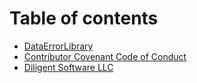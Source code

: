 # Table of contents

* [DataErrorLibrary](README.md)
* [Contributor Covenant Code of Conduct](code_of_conduct.md)
* [Diligent Software LLC](https://www.diligentsoftware.org)

